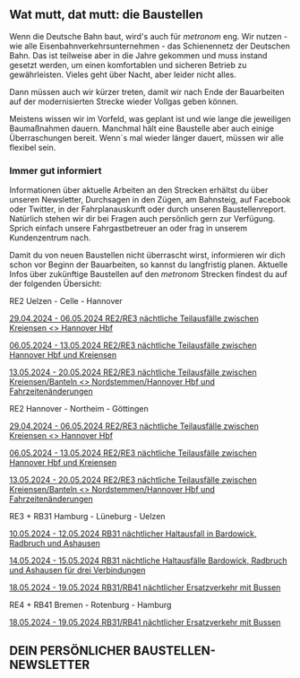 Wat mutt, dat mutt: die Baustellen
----------

Wenn die Deutsche Bahn baut, wird's auch für *metronom* eng.
Wir nutzen - wie alle Eisenbahnverkehrsunternehmen - das Schienennetz der Deutschen Bahn. Das ist teilweise aber in die Jahre gekommen und muss instand gesetzt werden, um einen komfortablen und sicheren Betrieb zu gewährleisten. Vieles geht über Nacht, aber leider nicht alles.

Dann müssen auch wir kürzer treten, damit wir nach Ende der Bauarbeiten auf der modernisierten Strecke wieder Vollgas geben können.

Meistens wissen wir im Vorfeld, was geplant ist und wie lange die jeweiligen Baumaßnahmen dauern. Manchmal hält eine Baustelle aber auch einige Überraschungen bereit. Wenn´s mal wieder länger dauert, müssen wir alle flexibel sein.

### Immer gut informiert ###

Informationen über aktuelle Arbeiten an den Strecken erhältst du über unseren Newsletter, Durchsagen in den Zügen, am Bahnsteig, auf Facebook oder Twitter, in der Fahrplanauskunft oder durch unseren Baustellenreport. Natürlich stehen wir dir bei Fragen auch persönlich gern zur Verfügung. Sprich einfach unsere Fahrgastbetreuer an oder frag in unserem Kundenzentrum nach.

Damit du von neuen Baustellen nicht überrascht wirst, informieren wir dich schon vor Beginn der Bauarbeiten, so kannst du langfristig planen. Aktuelle Infos über zukünftige Baustellen auf den *metronom* Strecken findest du auf der folgenden Übersicht:

RE2 Uelzen - Celle - Hannover

[29.04.2024 - 06.05.2024 RE2/RE3 nächtliche Teilausfälle zwischen Kreiensen \<\> Hannover Hbf](https://www.der-metronom.de/baustellen/re2-re3-naechtliche-teilausfaelle-zwischen-kreiensen-hannover-hbf/)

[06.05.2024 - 13.05.2024 RE2/RE3 nächtliche Teilausfälle zwischen Hannover Hbf und Kreiensen](https://www.der-metronom.de/baustellen/re2-re3-naechtliche-teilausfaelle-zwischen-hannover-hbf-und-kreiensen/)

[13.05.2024 - 20.05.2024 RE2/RE3 nächtliche Teilausfälle zwischen Kreiensen/Banteln \<\> Nordstemmen/Hannover Hbf und Fahrzeitenänderungen](https://www.der-metronom.de/baustellen/re2-re3-naechtliche-teilausfaelle-zwischen-kreiensen-banteln-nordstemmen-hannover-hbf-und-fahrzeitenaenderungen/)

RE2 Hannover - Northeim - Göttingen

[29.04.2024 - 06.05.2024 RE2/RE3 nächtliche Teilausfälle zwischen Kreiensen \<\> Hannover Hbf](https://www.der-metronom.de/baustellen/re2-re3-naechtliche-teilausfaelle-zwischen-kreiensen-hannover-hbf/)

[06.05.2024 - 13.05.2024 RE2/RE3 nächtliche Teilausfälle zwischen Hannover Hbf und Kreiensen](https://www.der-metronom.de/baustellen/re2-re3-naechtliche-teilausfaelle-zwischen-hannover-hbf-und-kreiensen/)

[13.05.2024 - 20.05.2024 RE2/RE3 nächtliche Teilausfälle zwischen Kreiensen/Banteln \<\> Nordstemmen/Hannover Hbf und Fahrzeitenänderungen](https://www.der-metronom.de/baustellen/re2-re3-naechtliche-teilausfaelle-zwischen-kreiensen-banteln-nordstemmen-hannover-hbf-und-fahrzeitenaenderungen/)

RE3 + RB31 Hamburg - Lüneburg - Uelzen

[10.05.2024 - 12.05.2024 RB31 nächtlicher Haltausfall in Bardowick, Radbruch und Ashausen](https://www.der-metronom.de/baustellen/rb31-naechtlicher-haltausfall-in-bardowick-radbruch-und-ashausen/)

[14.05.2024 - 15.05.2024 RB31 nächtliche Haltausfälle Bardowick, Radbruch und Ashausen für drei Verbindungen](https://www.der-metronom.de/baustellen/rb31-naechtliche-haltausfaelle-bardowick-radbruch-und-ashausen-fuer-drei-verbindungen/)

[18.05.2024 - 19.05.2024 RB31/RB41 nächtlicher Ersatzverkehr mit Bussen](https://www.der-metronom.de/baustellen/rb31-rb41-naechtlicher-ersatzverkehr-mit-bussen/)

RE4 + RB41 Bremen - Rotenburg - Hamburg

[18.05.2024 - 19.05.2024 RB31/RB41 nächtlicher Ersatzverkehr mit Bussen](https://www.der-metronom.de/baustellen/rb31-rb41-naechtlicher-ersatzverkehr-mit-bussen/)

DEIN PERSÖNLICHER BAUSTELLEN-NEWSLETTER
----------
